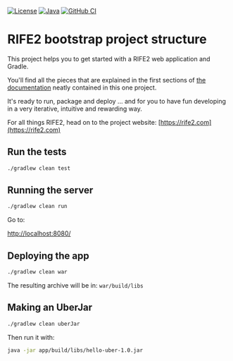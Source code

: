 [![License](https://img.shields.io/badge/license-Apache%20License%202.0-blue.svg)](https://opensource.org/licenses/Apache-2.0)
[![Java](https://img.shields.io/badge/java-17%2B-blue)](https://www.oracle.com/java/technologies/javase/jdk17-archive-downloads.html)
[![GitHub CI](https://github.com/gbevin/rife2-hello/actions/workflows/gradle.yml/badge.svg)](https://github.com/gbevin/rife2-hello/actions/workflows/gradle.yml)

# RIFE2 bootstrap project structure

This project helps you to get started with a RIFE2 web application and Gradle.

You'll find all the pieces that are explained in the first sections of
[the documentation](https://github.com/gbevin/rife2/wiki) neatly contained
in this one project.

It's ready to run, package and deploy ... and for you to have fun developing
in a very iterative, intuitive and rewarding way.

For all things RIFE2, head on to the project website:
[https://rife2.com](https://rife2.com)

## Run the tests

```bash
./gradlew clean test
```

## Running the server

```bash
./gradlew clean run
```

Go to:

[http://localhost:8080/](http://localhost:8080/)


## Deploying the app

```bash
./gradlew clean war
```

The resulting archive will be in:
`war/build/libs`


## Making an UberJar


```bash
./gradlew clean uberJar
```

Then run it with:

```bash
java -jar app/build/libs/hello-uber-1.0.jar
```